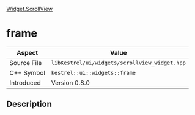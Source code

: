 [Widget.ScrollView](index)
# frame
| Aspect | Value |
| --- | --- |
| Source File | `libKestrel/ui/widgets/scrollview_widget.hpp` |
| C++ Symbol | `kestrel::ui::widgets::frame` |
| Introduced | Version 0.8.0 |
## Description

